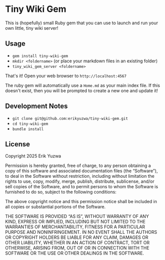 # Tiny Wiki Gem

This is (hopefully) small Ruby gem that you can use to launch and run your own little,
tiny wiki server!

## Usage

- `gem install tiny-wiki-gem`
- `mkdir <foldername>` (or place your markdown files in an existing folder)
- `tiny_wiki_gem_server <foldername>` 

That's it! Open your web browser to `http://localhost:4567`

The ruby gem will automatically use a `Home.md` as your main index file. If this
doesn't exist, then you will be prompted to create a new one and update it!

## Development Notes

- `git clone git@github.com:erikyuzwa/tiny-wiki-gem.git`
- `cd tiny-wiki-gem`
- `bundle install`


## License

Copyright 2025 Erik Yuzwa

Permission is hereby granted, free of charge, to any person obtaining a copy of this
software and associated documentation files (the “Software”), to deal in the Software
without restriction, including without limitation the rights to use, copy, modify, merge,
publish, distribute, sublicense, and/or sell copies of the Software, and to permit persons
to whom the Software is furnished to do so, subject to the following conditions:

The above copyright notice and this permission notice shall be included in all copies or
substantial portions of the Software.

THE SOFTWARE IS PROVIDED “AS IS”, WITHOUT WARRANTY OF ANY KIND, EXPRESS OR IMPLIED,
INCLUDING BUT NOT LIMITED TO THE WARRANTIES OF MERCHANTABILITY, FITNESS FOR A PARTICULAR
PURPOSE AND NONINFRINGEMENT. IN NO EVENT SHALL THE AUTHORS OR COPYRIGHT HOLDERS BE LIABLE
FOR ANY CLAIM, DAMAGES OR OTHER LIABILITY, WHETHER IN AN ACTION OF CONTRACT, TORT OR
OTHERWISE, ARISING FROM, OUT OF OR IN CONNECTION WITH THE SOFTWARE OR THE USE OR OTHER
DEALINGS IN THE SOFTWARE.
